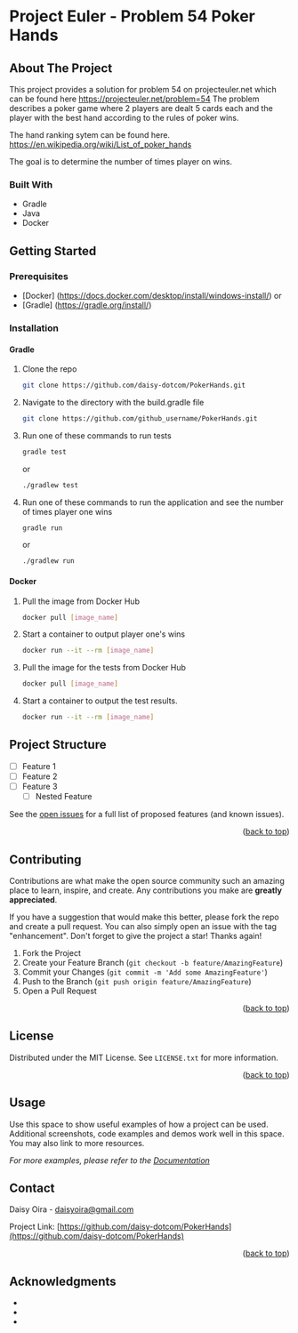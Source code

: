 <!-- Improved compatibility of back to top link: See: https://github.com/othneildrew/Best-README-Template/pull/73 -->
<a name="readme-top"></a>
<!--
*** Thanks for checking out the Best-README-Template. If you have a suggestion
*** that would make this better, please fork the repo and create a pull request
*** or simply open an issue with the tag "enhancement".
*** Don't forget to give the project a star!
*** Thanks again! Now go create something AMAZING! :D
-->



<!-- PROJECT SHIELDS -->
<!--
*** I'm using markdown "reference style" links for readability.
*** Reference links are enclosed in brackets [ ] instead of parentheses ( ).
*** See the bottom of this document for the declaration of the reference variables
*** for contributors-url, forks-url, etc. This is an optional, concise syntax you may use.
*** https://www.markdownguide.org/basic-syntax/#reference-style-links
-->

# Project Euler - Problem 54 Poker Hands
<!-- ABOUT THE PROJECT -->
## About The Project

This project provides a solution for problem 54 on projecteuler.net 
which can be found here https://projecteuler.net/problem=54
The problem describes a poker game where 2 players are dealt 5 cards 
each and the player with the best hand according to the rules of poker
wins. 

The hand ranking sytem can be found here. https://en.wikipedia.org/wiki/List_of_poker_hands

The goal is to determine the number of times player on wins.


### Built With

* Gradle
* Java
* Docker


<!-- GETTING STARTED -->
## Getting Started

### Prerequisites

* [Docker] (https://docs.docker.com/desktop/install/windows-install/)
or
* [Gradle] (https://gradle.org/install/)


### Installation
#### Gradle

1. Clone the repo
   ```sh
   git clone https://github.com/daisy-dotcom/PokerHands.git
   ```
2. Navigate to the directory with the build.gradle file 
   ```sh
   git clone https://github.com/github_username/PokerHands.git
   ```
3. Run one of these commands to run tests
   ```sh
   gradle test
   ```
   or
   ```sh
   ./gradlew test
   ```
4. Run one of these commands to run the application and 
see the number of times player one wins
   ```sh
   gradle run
   ```
   or
   ```sh
   ./gradlew run
   ```

#### Docker
1. Pull the image from Docker Hub
   ```sh
   docker pull [image_name]
   ```
2. Start a container to output player one's wins
   ```sh
   docker run --it --rm [image_name]
   ```
3. Pull the image for the tests from Docker Hub
   ```sh
   docker pull [image_name]
   ```

4. Start a container to output the test results.
   ```sh
   docker run --it --rm [image_name]
   ```

<!-- ROADMAP -->
## Project Structure

- [ ] Feature 1
- [ ] Feature 2
- [ ] Feature 3
    - [ ] Nested Feature

See the [open issues](https://github.com/github_username/PokerHands/issues) for a full list of proposed features (and known issues).

<p align="right">(<a href="#readme-top">back to top</a>)</p>



<!-- CONTRIBUTING -->
## Contributing

Contributions are what make the open source community such an amazing place to learn, inspire, and create. Any contributions you make are **greatly appreciated**.

If you have a suggestion that would make this better, please fork the repo and create a pull request. You can also simply open an issue with the tag "enhancement".
Don't forget to give the project a star! Thanks again!

1. Fork the Project
2. Create your Feature Branch (`git checkout -b feature/AmazingFeature`)
3. Commit your Changes (`git commit -m 'Add some AmazingFeature'`)
4. Push to the Branch (`git push origin feature/AmazingFeature`)
5. Open a Pull Request

<p align="right">(<a href="#readme-top">back to top</a>)</p>



<!-- LICENSE -->
## License

Distributed under the MIT License. See `LICENSE.txt` for more information.

<p align="right">(<a href="#readme-top">back to top</a>)</p>

<!-- USAGE EXAMPLES -->
## Usage

Use this space to show useful examples of how a project can be used. Additional screenshots, code examples and demos work well in this space. You may also link to more resources.

_For more examples, please refer to the [Documentation](https://example.com)_

<!-- CONTACT -->
## Contact

Daisy Oira - daisyoira@gmail.com

Project Link: [https://github.com/daisy-dotcom/PokerHands](https://github.com/daisy-dotcom/PokerHands)

<p align="right">(<a href="#readme-top">back to top</a>)</p>



<!-- ACKNOWLEDGMENTS -->
## Acknowledgments

* []()
* []()
* []()




